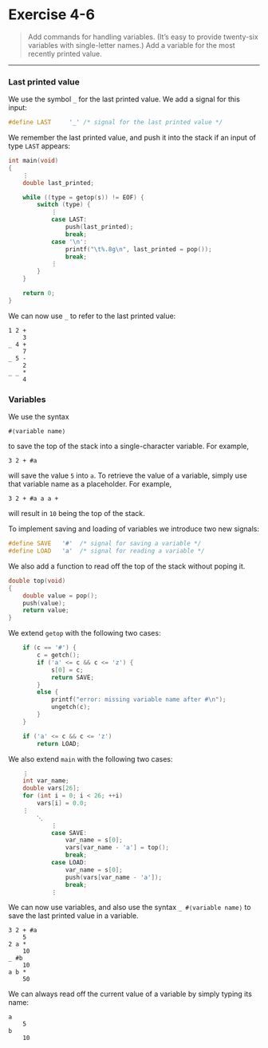 # Exercise 4-6

> Add commands for handling variables.
> (It’s easy to provide twenty-six variables with single-letter names.)
> Add a variable for the most recently printed value.

---



### Last printed value

We use the symbol `_` for the last printed value.
We add a signal for this input:
```c
#define LAST     '_' /* signal for the last printed value */
```
We remember the last printed value, and push it into the stack if an input of type `LAST` appears:
```c
int main(void)
{
	⋮
	double last_printed;

	while ((type = getop(s)) != EOF) {
		switch (type) {
			⋮
			case LAST:
				push(last_printed);
				break;
			case '\n':
				printf("\t%.8g\n", last_printed = pop());
				break;
			⋮
		}
	}

	return 0;
}
```
We can now use `_` to refer to the last printed value:
```text
1 2 +
	3
_ 4 +
	7
_ 5 -
	2
_ _ *
	4
```



### Variables

We use the syntax
```text
#⟨variable name⟩
```
to save the top of the stack into a single-character variable.
For example,
```text
3 2 + #a
```
will save the value `5` into `a`.
To retrieve the value of a variable, simply use that variable name as a placeholder.
For example,
```text
3 2 + #a a a +
```
will result in `10` being the top of the stack.

To implement saving and loading of variables we introduce two new signals:
```c
#define SAVE   '#'  /* signal for saving a variable */
#define LOAD   'a'  /* signal for reading a variable */
```
We also add a function to read off the top of the stack without poping it.
```c
double top(void)
{
	double value = pop();
	push(value);
	return value;
}
```
We extend `getop` with the following two cases:
```c
	if (c == '#') {
		c = getch();
		if ('a' <= c && c <= 'z') {
			s[0] = c;
			return SAVE;
		}
		else {
			printf("error: missing variable name after #\n");
			ungetch(c);
		}
	}

	if ('a' <= c && c <= 'z')
		return LOAD;
```
We also extend `main` with the following two cases:
```c
	⋮
	int var_name;
	double vars[26];
	for (int i = 0; i < 26; ++i)
		vars[i] = 0.0;
	⋮
		⋱
			⋮
			case SAVE:
				var_name = s[0];
				vars[var_name - 'a'] = top();
				break;
			case LOAD:
				var_name = s[0];
				push(vars[var_name - 'a']);
				break;
			⋮
```
We can now use variables, and also use the syntax `_ #⟨variable name⟩` to save the last printed value in a variable.
```text
3 2 + #a
	5
2 a *
	10
_ #b
	10
a b *
	50
```
We can always read off the current value of a variable by simply typing its name:
```text
a
	5
b
	10
```
